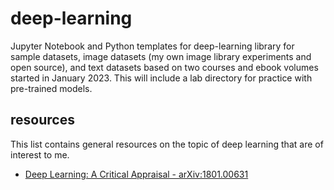# deep-learning
Jupyter Notebook and Python templates for deep-learning library for sample datasets, image datasets (my own image library experiments and open source), and text datasets based on two courses and ebook volumes started in January 2023. This will include a lab directory for practice with pre-trained models.

## resources
This list contains general resources on the topic of deep learning that are of interest to me.
- [Deep Learning: A Critical Appraisal - arXiv:1801.00631](cs.AI)

